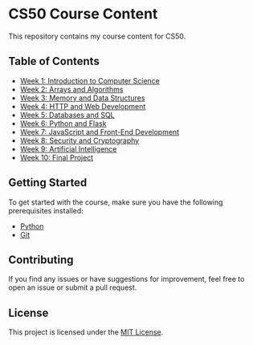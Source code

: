 # CS50 Course Content

This repository contains my course content for CS50.

## Table of Contents

- [Week 1: Introduction to Computer Science](week1.md)
- [Week 2: Arrays and Algorithms](week2.md)
- [Week 3: Memory and Data Structures](week3.md)
- [Week 4: HTTP and Web Development](week4.md)
- [Week 5: Databases and SQL](week5.md)
- [Week 6: Python and Flask](week6.md)
- [Week 7: JavaScript and Front-End Development](week7.md)
- [Week 8: Security and Cryptography](week8.md)
- [Week 9: Artificial Intelligence](week9.md)
- [Week 10: Final Project](week10.md)

## Getting Started

To get started with the course, make sure you have the following prerequisites installed:

- [Python](https://www.python.org/downloads/)
- [Git](https://git-scm.com/downloads)

## Contributing

If you find any issues or have suggestions for improvement, feel free to open an issue or submit a pull request.

## License

This project is licensed under the [MIT License](LICENSE).
